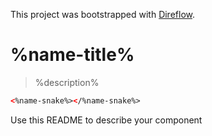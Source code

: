 This project was bootstrapped with [Direflow](https://direflow.io).

# %name-title%
> %description%

```html
<%name-snake%></%name-snake%>
```

Use this README to describe your component